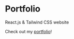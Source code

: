 # Portfolio
React.js &amp; Tailwind CSS website

Check out my [portfolio](https://vkrenz.github.io/portfolio/)!
